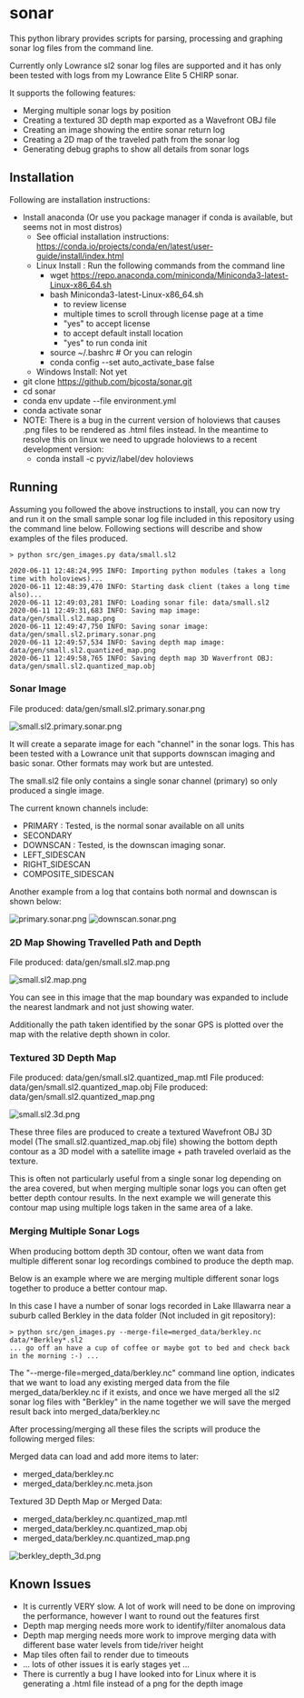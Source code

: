 # sonar
This python library provides scripts for parsing, processing and graphing sonar log files from the command line. 

Currently only Lowrance sl2 sonar log files are supported and it has only been tested with logs from my Lowrance Elite 5 CHIRP sonar.

It supports the following features:
* Merging multiple sonar logs by position
* Creating a textured 3D depth map exported as a Wavefront OBJ file
* Creating an image showing the entire sonar return log
* Creating a 2D map of the traveled path from the sonar log
* Generating debug graphs to show all details from sonar logs


## Installation

Following are installation instructions:
* Install anaconda (Or use you package manager if conda is available, but seems not in most distros)
	* See official installation instructions: https://conda.io/projects/conda/en/latest/user-guide/install/index.html
	* Linux Install : Run the following commands from the command line
		* wget https://repo.anaconda.com/miniconda/Miniconda3-latest-Linux-x86_64.sh
		* bash Miniconda3-latest-Linux-x86_64.sh
			* <enter> to review license
			* <space> multiple times to scroll through license page at a time
			* "yes" to accept license
			* <enter> to accept default install location
			* "yes" to run conda init
		* source ~/.bashrc # Or you can relogin
		* conda config --set auto_activate_base false
	* Windows Install: Not yet
* git clone https://github.com/bjcosta/sonar.git
* cd sonar
* conda env update --file environment.yml
* conda activate sonar
* NOTE: There is a bug in the current version of holoviews that causes .png files to be rendered as .html files instead. In the meantime to resolve this on linux we need to upgrade holoviews to a recent development version:
	* conda install -c pyviz/label/dev holoviews


## Running

Assuming you followed the above instructions to install, you can now try and run it on the small sample sonar log file included in this repository using the command line below. Following sections will describe and show examples of the files produced.

	> python src/gen_images.py data/small.sl2

	2020-06-11 12:48:24,995 INFO: Importing python modules (takes a long time with holoviews)...
	2020-06-11 12:48:39,470 INFO: Starting dask client (takes a long time also)...
	2020-06-11 12:49:03,281 INFO: Loading sonar file: data/small.sl2
	2020-06-11 12:49:31,683 INFO: Saving map image: data/gen/small.sl2.map.png
	2020-06-11 12:49:47,750 INFO: Saving sonar image: data/gen/small.sl2.primary.sonar.png
	2020-06-11 12:49:57,534 INFO: Saving depth map image: data/gen/small.sl2.quantized_map.png
	2020-06-11 12:49:58,765 INFO: Saving depth map 3D Waverfront OBJ: data/gen/small.sl2.quantized_map.obj


### Sonar Image

File produced: data/gen/small.sl2.primary.sonar.png

![small.sl2.primary.sonar.png](docs/small.sl2.primary.sonar.png)

It will create a separate image for each "channel" in the sonar logs. This has been tested with a Lowrance unit that supports downscan imaging and basic sonar. Other formats may work but are untested.

The small.sl2 file only contains a single sonar channel (primary) so only produced a single image.

The current known channels include:
* PRIMARY : Tested, is the normal sonar available on all units
* SECONDARY
* DOWNSCAN : Tested, is the downscan imaging sonar.
* LEFT_SIDESCAN
* RIGHT_SIDESCAN
* COMPOSITE_SIDESCAN

Another example from a log that contains both normal and downscan is shown below:

![primary.sonar.png](docs/primary.sonar.png)
![downscan.sonar.png](docs/downscan.sonar.png)


### 2D Map Showing Travelled Path and Depth

File produced: data/gen/small.sl2.map.png

![small.sl2.map.png](docs/small.sl2.map.png)

You can see in this image that the map boundary was expanded to include the nearest landmark and not just showing water.

Additionally the path taken identified by the sonar GPS is plotted over the map with the relative depth shown in color.


### Textured 3D Depth Map 

File produced: data/gen/small.sl2.quantized_map.mtl
File produced: data/gen/small.sl2.quantized_map.obj
File produced: data/gen/small.sl2.quantized_map.png

![small.sl2.3d.png](docs/small.sl2.3d.png)

These three files are produced to create a textured Wavefront OBJ 3D model (The small.sl2.quantized_map.obj file) showing the bottom depth contour as a 3D model with a satellite image + path traveled overlaid as the texture.

This is often not particularly useful from a single sonar log depending on the area covered, but when merging multiple sonar logs you can often get better depth contour results. In the next example we will generate this contour map using multiple logs taken in the same area of a lake.


### Merging Multiple Sonar Logs

When producing bottom depth 3D contour, often we want data from multiple different sonar log recordings combined to produce the depth map.

Below is an example where we are merging multiple different sonar logs together to produce a better contour map.

In this case I have a number of sonar logs recorded in Lake Illawarra near a suburb called Berkley in the data folder (Not included in git repository):

	> python src/gen_images.py --merge-file=merged_data/berkley.nc data/*Berkley*.sl2
	... go off an have a cup of coffee or maybe got to bed and check back in the morning :-) ...

The "--merge-file=merged_data/berkley.nc" command line option, indicates that we want to load any existing merged data from the file merged_data/berkley.nc if it exists, and once we have merged all the sl2 sonar log files with "Berkley" in the name together we will save the merged result back into merged_data/berkley.nc

After processing/merging all these files the scripts will produce the following merged files:

Merged data can load and add more items to later:
* merged_data/berkley.nc
* merged_data/berkley.nc.meta.json

Textured 3D Depth Map or Merged Data:
* merged_data/berkley.nc.quantized_map.mtl
* merged_data/berkley.nc.quantized_map.obj
* merged_data/berkley.nc.quantized_map.png

![berkley_depth_3d.png](docs/berkley_depth_3d.png)


## Known Issues
* It is currently VERY slow. A lot of work will need to be done on improving the performance, however I want to round out the features first
* Depth map merging needs more work to identify/filter anomalous data
* Depth map merging needs more work to improve merging data with different base water levels from tide/river height
* Map tiles often fail to render due to timeouts
* ... lots of other issues it is early stages yet ...
* There is currently a bug I have looked into for Linux where it is generating a .html file instead of a png for the depth image


